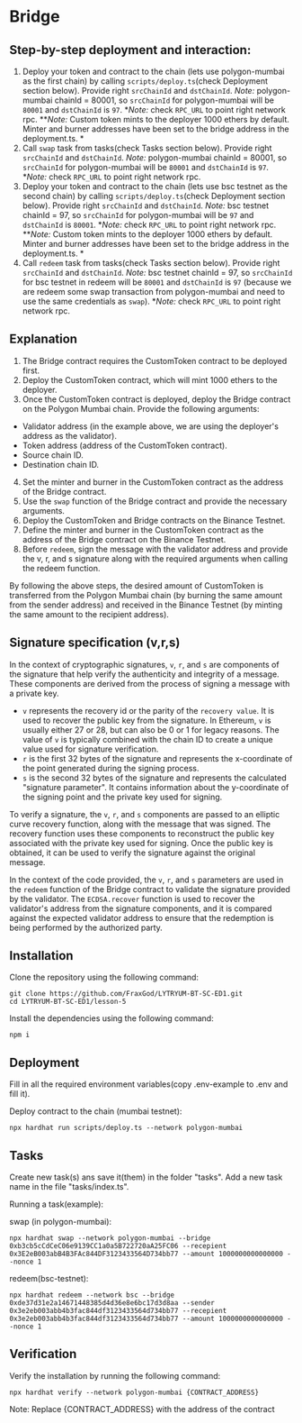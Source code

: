 # Bridge

## Step-by-step deployment and interaction:
1. Deploy your token and contract to the chain (lets use polygon-mumbai as the first chain) by calling `scripts/deploy.ts`(check Deployment section below). Provide right 	`srcChainId` and	`dstChainId`. 
    *Note:* polygon-mumbai chainId = 80001, so `srcChainId` for polygon-mumbai will be `80001` and `dstChainId` is `97`.
 **Note:* check `RPC_URL` to point right network rpc.
 ***Note:* Custom token mints to the deployer 1000 ethers by default. Minter and burner addresses have been set to the bridge address in the deployment.ts. *
2. Call `swap` task from tasks(check Tasks section below). Provide right 	`srcChainId` and	`dstChainId`.
*Note:* polygon-mumbai chainId = 80001, so `srcChainId` for polygon-mumbai will be `80001` and `dstChainId` is `97`.
 **Note:* check `RPC_URL` to point right network rpc.
3. Deploy your token and contract to the chain (lets use bsc testnet as the second chain) by calling `scripts/deploy.ts`(check Deployment section below). Provide right 	`srcChainId` and	`dstChainId`. 
    *Note:* bsc testnet chainId = 97, so `srcChainId` for polygon-mumbai will be `97` and `dstChainId` is `80001`.
 **Note:* check `RPC_URL` to point right network rpc.
 ***Note:* Custom token mints to the deployer 1000 ethers by default. Minter and burner addresses have been set to the bridge address in the deployment.ts. *
4. Call `redeem` task from tasks(check Tasks section below). Provide right 	`srcChainId` and	`dstChainId`.
*Note:* bsc testnet chainId = 97, so `srcChainId` for bsc testnet in redeem will be `80001` and `dstChainId` is `97` (because we are redeem some swap transaction from polygon-mumbai and need to use the same credentials as `swap`).
 **Note:* check `RPC_URL` to point right network rpc.

## Explanation
1. The Bridge contract requires the CustomToken contract to be deployed first.
2. Deploy the CustomToken contract, which will mint 1000 ethers to the deployer.
3. Once the CustomToken contract is deployed, deploy the Bridge contract on the Polygon Mumbai chain. Provide the following arguments:
- Validator address (in the example above, we are using the deployer's address as the validator).
- Token address (address of the CustomToken contract).
- Source chain ID.
- Destination chain ID.
4. Set the minter and burner in the CustomToken contract as the address of the Bridge contract.
5. Use the `swap` function of the Bridge contract and provide the necessary arguments.
6. Deploy the CustomToken and Bridge contracts on the Binance Testnet.
7. Define the minter and burner in the CustomToken contract as the address of the Bridge contract on the Binance Testnet.
8. Before `redeem`, sign the message with the validator address and provide the v, r, and s signature along with the required arguments when calling the redeem function.

By following the above steps, the desired amount of CustomToken is transferred from the Polygon Mumbai chain (by burning the same amount from the sender address) and received in the Binance Testnet (by minting the same amount to the recipient address).

## Signature specification (v,r,s)
In the context of cryptographic signatures, `v`, `r`, and `s` are components of the signature that help verify the authenticity and integrity of a message. These components are derived from the process of signing a message with a private key.

- `v` represents the recovery id or the parity of the `recovery value`. It is used to recover the public key from the signature. In Ethereum, `v` is usually either 27 or 28, but can also be 0 or 1 for legacy reasons. The value of `v` is typically combined with the chain ID to create a unique value used for signature verification.
- `r` is the first 32 bytes of the signature and represents the x-coordinate of the point generated during the signing process.
- `s` is the second 32 bytes of the signature and represents the calculated "signature parameter". It contains information about the y-coordinate of the signing point and the private key used for signing.

To verify a signature, the `v`, `r`, and `s` components are passed to an elliptic curve recovery function, along with the message that was signed. The recovery function uses these components to reconstruct the public key associated with the private key used for signing. Once the public key is obtained, it can be used to verify the signature against the original message.

In the context of the code provided, the `v`, `r`, and `s` parameters are used in the `redeem` function of the Bridge contract to validate the signature provided by the validator. The `ECDSA.recover` function is used to recover the validator's address from the signature components, and it is compared against the expected validator address to ensure that the redemption is being performed by the authorized party.

## Installation
Clone the repository using the following command:
```
git clone https://github.com/FraxGod/LYTRYUM-BT-SC-ED1.git
cd LYTRYUM-BT-SC-ED1/lesson-5
```

Install the dependencies using the following command:
```
npm i
```

## Deployment

Fill in all the required environment variables(copy .env-example to .env and fill it). 

Deploy contract to the chain (mumbai testnet):
```
npx hardhat run scripts/deploy.ts --network polygon-mumbai
```

## Tasks
Create new task(s) ans save it(them) in the folder "tasks". Add a new task name in the file "tasks/index.ts".

Running a task(example):

swap (in polygon-mumbai):
```
npx hardhat swap --network polygon-mumbai --bridge 0xb3cb5cCdCeC06e9139CC1a0a5B722720aA25FC06 --recepient 0x3E2eB003abB4B3FAc844DF3123433564D734bb77 --amount 1000000000000000 --nonce 1
```
redeem(bsc-testnet):
```
npx hardhat redeem --network bsc --bridge 0xde37d31e2a14671448385d4d36e8e6bc17d3d8aa --sender 0x3e2eb003abb4b3fac844df3123433564d734bb77 --recepient 0x3e2eb003abb4b3fac844df3123433564d734bb77 --amount 1000000000000000 --nonce 1 
```

## Verification
Verify the installation by running the following command:
```
npx hardhat verify --network polygon-mumbai {CONTRACT_ADDRESS}
```
Note: Replace {CONTRACT_ADDRESS} with the address of the contract